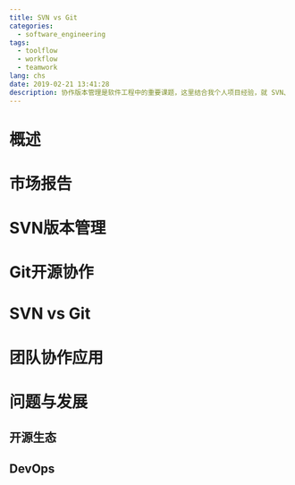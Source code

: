 ```yaml
---
title: SVN vs Git
categories:
  - software_engineering
tags:
  - toolflow
  - workflow
  - teamwork
lang: chs
date: 2019-02-21 13:41:28
description: 协作版本管理是软件工程中的重要课题，这里结合我个人项目经验，就 SVN、 Git 工作流进行横评对比。以期这个过程中探究，团队使用的软件工作流支撑。
---
```


# 概述  

# 市场报告  

# SVN版本管理

# Git开源协作

# SVN vs Git

# 团队协作应用

# 问题与发展

## 开源生态

## DevOps